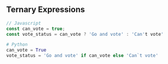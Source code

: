 ## Ternary Expressions

```js
// Javascript
const can_vote = true;
const vote_status = can_vote ? 'Go and vote' : 'Can't vote'
```

```py
# Python
can_vote = True
vote_status = 'Go and vote' if can_vote else 'Can`t vote'
```
